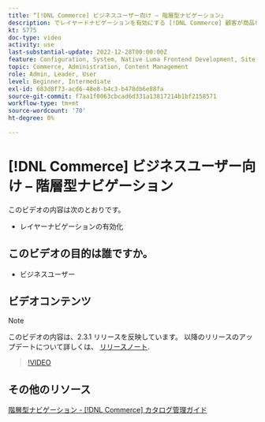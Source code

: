 ```yaml
---
title: “[!DNL Commerce] ビジネスユーザー向け – 階層型ナビゲーション」
description: でレイヤードナビゲーションを有効にする [!DNL Commerce] 顧客が商品を簡単かつ迅速に見つけられるように保管する。
kt: 5775
doc-type: video
activity: use
last-substantial-update: 2022-12-28T00:00:00Z
feature: Configuration, System, Native Luma Frontend Development, Site Navigation
topic: Commerce, Administration, Content Management
role: Admin, Leader, User
level: Beginner, Intermediate
exl-id: 683d8f73-acd6-48e8-b4c3-b478db6e88fa
source-git-commit: f7aa1f0063cbcad6d331a13817214b1bf2158571
workflow-type: tm+mt
source-wordcount: '70'
ht-degree: 0%

---
```


# [!DNL Commerce] ビジネスユーザー向け – 階層型ナビゲーション

このビデオの内容は次のとおりです。

- レイヤーナビゲーションの有効化

## このビデオの目的は誰ですか。

- ビジネスユーザー

## ビデオコンテンツ

>[!NOTE]
>
>このビデオの内容は、2.3.1 リリースを反映しています。 以降のリリースのアップデートについて詳しくは、 [リリースノート](https://experienceleague.adobe.com/docs/commerce-operations/release/notes/overview.html).

>[!VIDEO](https://video.tv.adobe.com/v/36186?quality=12&learn=on)

## その他のリソース

[階層型ナビゲーション - [!DNL Commerce] カタログ管理ガイド](https://experienceleague.adobe.com/docs/commerce-admin/catalog/catalog/navigation/navigation-layered.html)
